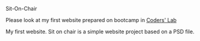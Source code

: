 Sit-On-Chair

Please look at my first website prepared on bootcamp in [Coders' Lab](https://github.com/CodersLab)

My first website. 
Sit on chair is a simple website project based on a PSD file. 


